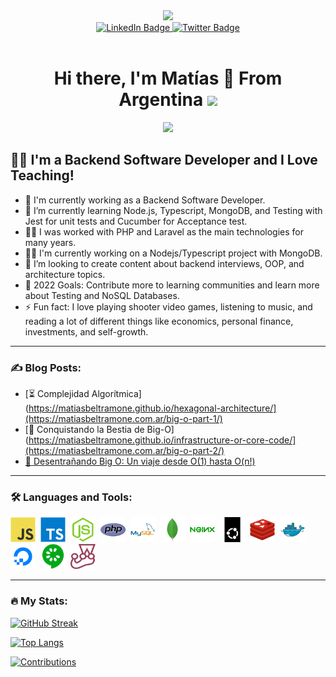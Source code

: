 <div id="header" align="center">
  <img src="https://media.giphy.com/media/M9gbBd9nbDrOTu1Mqx/giphy.gif" width="150"/>
  
  <div id="badges">
    <a href="https://www.linkedin.com/in/mgbeltramone/">
      <img src="https://img.shields.io/badge/LinkedIn-blue?style=for-the-badge&logo=linkedin&logoColor=white" alt="LinkedIn Badge"/>
    </a>
    <a href="https://twitter.com/mgbeltramone">
      <img src="https://img.shields.io/badge/Twitter-blue?style=for-the-badge&logo=twitter&logoColor=white" alt="Twitter Badge"/>
    </a>
  </div>

  <div id="profile-counter">
    <img src="https://komarev.com/ghpvc/?username=matiasbeltramone&style=flat-square&color=blue" alt=""/>
  </div>

  <h1 id="name">
     Hi there, I'm Matías 👋 From Argentina  <img src="https://www.emojiall.com/en/header-svg/%F0%9F%87%A6%F0%9F%87%B7.svg" height="30">
  </h1>
  
  <img src="https://media.giphy.com/media/f3iwJFOVOwuy7K6FFw/giphy.gif" width="600"/>
</div>

## :man_technologist: I'm a Backend Software Developer and I Love Teaching!

- 🔭 I'm currently working as a Backend Software Developer.
- 🌱 I’m currently learning Node.js, Typescript, MongoDB, and Testing with Jest for unit tests and Cucumber for Acceptance test.
- 👨‍💻 I was worked with PHP and Laravel as the main technologies for many years.
- 👨‍💻 I'm currently working on a Nodejs/Typescript project with MongoDB.
- 👯 I’m looking to create content about backend interviews, OOP, and architecture topics.
- 🥅 2022 Goals: Contribute more to learning communities and learn more about Testing and NoSQL Databases.
- ⚡ Fun fact: I love playing shooter video games, listening to music, and reading a lot of different things like economics, personal finance, investments, and self-growth.

---

### :writing_hand: Blog Posts:
- [⏳ Complejidad Algorítmica](https://matiasbeltramone.github.io/hexagonal-architecture/](https://matiasbeltramone.com.ar/big-o-part-1/)
- [🦁 Conquistando la Bestia de Big-O](https://matiasbeltramone.github.io/infrastructure-or-core-code/](https://matiasbeltramone.com.ar/big-o-part-2/)
- [🤯 Desentrañando Big O: Un viaje desde O(1) hasta O(n!)](https://matiasbeltramone.com.ar/big-o-part-3/)

---

### :hammer_and_wrench: Languages and Tools:

<div>
  <img src="https://github.com/devicons/devicon/blob/master/icons/javascript/javascript-original.svg" title="JavaScript" alt="JavaScript" width="40" height="40"/>&nbsp;
  <img src="https://github.com/devicons/devicon/blob/master/icons/typescript/typescript-original.svg" title="Typescript"  alt="Typescript" width="40" height="40"/>&nbsp;
  <img src="https://github.com/devicons/devicon/blob/master/icons/nodejs/nodejs-original.svg" title="NodeJS" alt="NodeJS" width="40" height="40"/>&nbsp;
  <img src="https://github.com/devicons/devicon/blob/master/icons/php/php-original.svg" title="PHP" alt="PHP" width="40" height="40"/>&nbsp;
  <img src="https://github.com/devicons/devicon/blob/master/icons/mysql/mysql-original-wordmark.svg" title="MySQL"  alt="MySQL" width="40" height="40"/>&nbsp;
  <img src="https://github.com/devicons/devicon/blob/master/icons/mongodb/mongodb-original.svg" title="mongodb"  alt="mongodb" width="40" height="40"/>&nbsp;
  <img src="https://github.com/devicons/devicon/blob/master/icons/nginx/nginx-original.svg" title="nginx"  alt="nginx" width="40" height="40"/>&nbsp;
  <img src="https://github.com/devicons/devicon/blob/master/icons/ubuntu/ubuntu-plain.svg" title="ubuntu"  alt="ubuntu" width="40" height="40"/>&nbsp;
  <img src="https://github.com/devicons/devicon/blob/master/icons/redis/redis-original.svg" title="redis"  alt="redis" width="40" height="40"/>&nbsp;
  <img src="https://github.com/devicons/devicon/blob/master/icons/docker/docker-original.svg" title="docker"  alt="docker" width="40" height="40"/>&nbsp;
  <img src="https://github.com/devicons/devicon/blob/master/icons/digitalocean/digitalocean-original.svg" title="digitalocean"  alt="digitalocean" width="40" height="40"/>&nbsp;
  <img src="https://github.com/devicons/devicon/blob/master/icons/cucumber/cucumber-plain.svg" title="cucumber"  alt="cucumber" width="40" height="40"/>&nbsp;
  <img src="https://github.com/devicons/devicon/blob/master/icons/jest/jest-plain.svg" title="jest"  alt="jest" width="40" height="40"/>&nbsp;

</div>

---

### :fire: My Stats:
[![GitHub Streak](http://github-readme-streak-stats.herokuapp.com?user=matiasbeltramone&date_format=M%20j%5B%2C%20Y%5D&theme=dark&background=000000)](https://git.io/streak-stats)

[![Top Langs](https://github-readme-stats.vercel.app/api/top-langs/?username=matiasbeltramone&layout=compact&theme=vision-friendly-dark)](https://github.com/anuraghazra/github-readme-stats)

[![Contributions](https://github-readme-stats.vercel.app/api?username=matiasbeltramone&show_icons=true&hide_border=true&count_private=true&layout=compact&theme=vision-friendly-dark)](https://github.com/anuraghazra/github-readme-stats)
